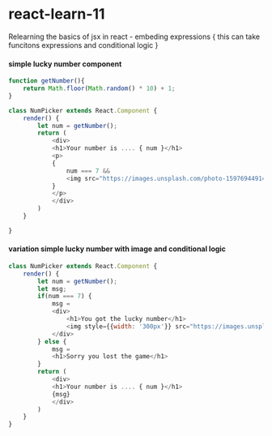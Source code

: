 # react-learn-11

Relearning the basics of jsx in react 
    - embeding expressions { this can take funcitons expressions and conditional logic }


#### simple lucky number component

```javascript 
function getNumber(){
    return Math.floor(Math.random() * 10) + 1;
}

class NumPicker extends React.Component {
    render() {
        let num = getNumber();
        return (
            <div>
            <h1>Your number is .... { num }</h1>
            <p>
            {
                num === 7 && 
                <img src="https://images.unsplash.com/photo-1597694491427-25b7e5c0946e?ixlib=rb-1.2.1&ixid=eyJhcHBfaWQiOjEyMDd9&auto=format&fit=crop&w=2250&q=80" />
            }
            </p>
            </div>
        )
    }

}
```

#### variation simple lucky number with image and conditional logic 

```javascript
class NumPicker extends React.Component {
    render() {
        let num = getNumber();
        let msg;
        if(num === 7) {
            msg = 
            <div>
                <h1>You got the lucky number</h1>
                <img style={{width: '300px'}} src="https://images.unsplash.com/photo-1597694491427-25b7e5c0946e?ixlib=rb-1.2.1&ixid=eyJhcHBfaWQiOjEyMDd9&auto=format&fit=crop&w=2250&q=80" alt=""/>
            </div>
        } else {
            msg = 
            <h1>Sorry you lost the game</h1>
        }
        return (
            <div>
            <h1>Your number is .... { num }</h1>
            {msg}
            </div>
        )
    }
}

```
